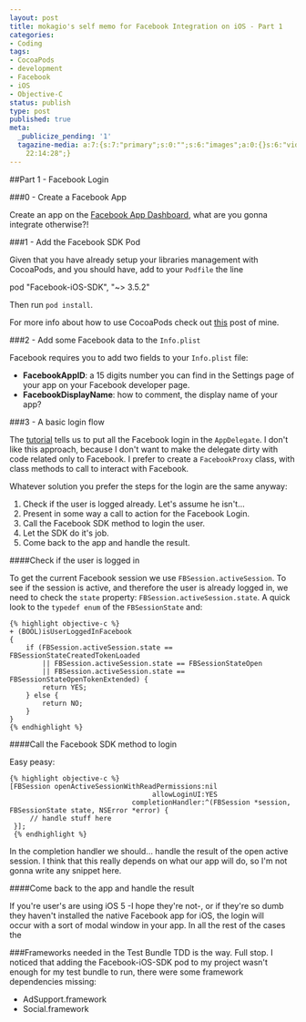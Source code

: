 ```yaml
---
layout: post
title: mokagio's self memo for Facebook Integration on iOS - Part 1
categories:
- Coding
tags:
- CocoaPods
- development
- Facebook
- iOS
- Objective-C
status: publish
type: post
published: true
meta:
  _publicize_pending: '1'
  tagazine-media: a:7:{s:7:"primary";s:0:"";s:6:"images";a:0:{}s:6:"videos";a:0:{}s:11:"image_count";i:0;s:6:"author";s:8:"44200376";s:7:"blog_id";s:8:"44869138";s:9:"mod_stamp";s:19:"2013-06-25
    22:14:28";}
---
```


##Part 1 - Facebook Login

###0 - Create a Facebook App

Create an app on the <a href="https://developers.facebook.com/apps/">Facebook App Dashboard</a>, what are you gonna integrate otherwise?!

###1 - Add the Facebook SDK Pod

Given that you have already setup your libraries management with CocoaPods, and you should have, add to your `Podfile` the line

  pod "Facebook-iOS-SDK", "~&gt; 3.5.2"


Then run `pod install`.

For more info about how to use CocoaPods check out <a href="http://amokafullofstuff.wordpress.com/2013/01/05/cocoapods/">this</a> post of mine.

###2 - Add some Facebook data to the `Info.plist`

Facebook requires you to add two fields to your `Info.plist` file:

* **FacebookAppID**: a 15 digits number you can find in the Settings page of your app on your Facebook developer page.
* **FacebookDisplayName**: how to comment, the display name of your app?

###3 - A basic login flow

The <a href="https://developers.facebook.com/docs/tutorials/ios-sdk-tutorial/">tutorial</a> tells us to put all the Facebook login in the `AppDelegate`. I don't like this approach, because I don't want to make the delegate dirty with code related only to Facebook. I prefer to create a `FacebookProxy` class, with class methods to call to interact with Facebook.

Whatever solution you prefer the steps for the login are the same anyway:

1. Check if the user is logged already. Let's assume he isn't…
2. Present in some way a call to action for the Facebook Login.
3. Call the Facebook SDK method to login the user.
4. Let the SDK do it's job.
5. Come back to the app and handle the result.

####Check if the user is logged in

To get the current Facebook session we use `FBSession.activeSession`. To see if the session is active, and therefore the user is already logged in, we need to check the `state` property: `FBSession.activeSession.state`. A quick look to the `typedef enum` of the `FBSessionState` and:

	{% highlight objective-c %}
	+ (BOOL)isUserLoggedInFacebook
	{
	    if (FBSession.activeSession.state == FBSessionStateCreatedTokenLoaded
	        || FBSession.activeSession.state == FBSessionStateOpen
	        || FBSession.activeSession.state == FBSessionStateOpenTokenExtended) {
	        return YES;
	    } else {
	        return NO;
	    }
	}
	{% endhighlight %}

####Call the Facebook SDK method to login

Easy peasy:

	{% highlight objective-c %}
	[FBSession openActiveSessionWithReadPermissions:nil
	                                   allowLoginUI:YES
	                              completionHandler:^(FBSession *session, FBSessionState state, NSError *error) {
	     // handle stuff here
	 }];
	 {% endhighlight %}

In the completion handler we should… handle the result of the open active session. I think that this really depends on what our app will do, so I'm not gonna write any snippet here.

####Come back to the app and handle the result

If you're user's are using iOS 5 -I hope they're not-, or if they're so dumb they haven't installed the native Facebook app for iOS, the login will occur with a sort of modal window in your app. In all the rest of the cases the

###Frameworks needed in the Test Bundle
TDD is the way. Full stop. I noticed that adding the Facebook-iOS-SDK pod to my project wasn't enough for my test bundle to run, there were some framework dependencies missing:

* AdSupport.framework
* Social.framework
